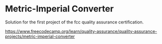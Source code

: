 # Metric-Imperial Converter

Solution for the first project of the fcc quality assurance certification.

https://www.freecodecamp.org/learn/quality-assurance/quality-assurance-projects/metric-imperial-converter
